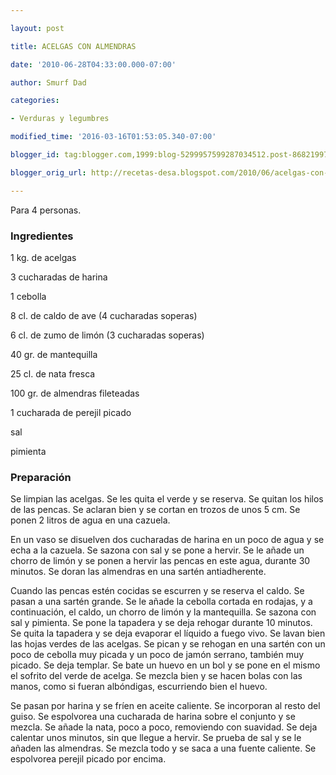 ```yaml
---

layout: post

title: ACELGAS CON ALMENDRAS

date: '2010-06-28T04:33:00.000-07:00'

author: Smurf Dad

categories:

- Verduras y legumbres

modified_time: '2016-03-16T01:53:05.340-07:00'

blogger_id: tag:blogger.com,1999:blog-5299957599287034512.post-8682199748593385129

blogger_orig_url: http://recetas-desa.blogspot.com/2010/06/acelgas-con-almendras.html

---
```


Para 4 personas.

<h3>Ingredientes</h3>

1 kg. de acelgas

3 cucharadas de harina

1 cebolla

8 cl. de caldo de ave (4 cucharadas soperas)

6 cl. de zumo de limón (3 cucharadas soperas)

40 gr. de mantequilla

25 cl. de nata fresca

100 gr. de almendras fileteadas

1 cucharada de perejil picado

sal

pimienta

<h3>Preparación</h3>

Se limpian las acelgas. Se les quita el verde y se reserva. Se quitan los hilos de las pencas. Se aclaran bien y se cortan en trozos de unos 5 cm. Se ponen 2 litros de agua en una cazuela.

En un vaso se disuelven dos cucharadas de harina en un poco de agua y se echa a la cazuela. Se sazona con sal y se pone a hervir. Se le añade un chorro de limón y se ponen a hervir las pencas en este agua, durante 30 minutos. Se doran las almendras en una sartén antiadherente.

Cuando las pencas estén cocidas se escurren y se reserva el caldo. Se pasan a una sartén grande. Se le añade la cebolla cortada en rodajas, y a continuación, el caldo, un chorro de limón y la mantequilla. Se sazona con sal y pimienta. Se pone la tapadera y se deja rehogar durante 10 minutos. Se quita la tapadera y se deja evaporar el líquido a fuego vivo. Se lavan bien las hojas verdes de las acelgas. Se pican y se rehogan en una sartén con un poco de cebolla muy picada y un poco de jamón serrano, también muy picado. Se deja templar. Se bate un huevo en un bol y se pone en el mismo el sofrito del verde de acelga. Se mezcla bien y se hacen bolas con las manos, como si fueran albóndigas, escurriendo bien el huevo.

Se pasan por harina y se fríen en aceite caliente. Se incorporan al resto del guiso. Se espolvorea una cucharada de harina sobre el conjunto y se mezcla. Se añade la nata, poco a poco, removiendo con suavidad. Se deja calentar unos minutos, sin que llegue a hervir. Se prueba de sal y se le añaden las almendras. Se mezcla todo y se saca a una fuente caliente. Se espolvorea perejil picado por encima.